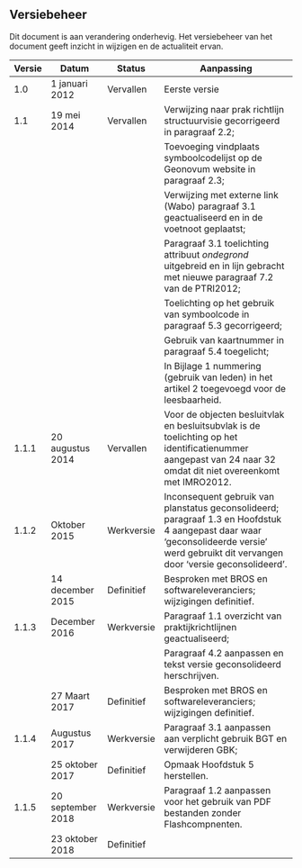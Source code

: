 <h2>Versiebeheer</h2>

Dit document is aan verandering onderhevig. Het versiebeheer van het document
geeft inzicht in wijzigen en de actualiteit ervan.

| **Versie** | **Datum**                        | **Status**           | **Aanpassing**                                                                                                                                                                            |
|------------|----------------------------------|----------------------|-------------------------------------------------------------------------------------------------------------------------------------------------------------------------------------------|
| 1.0        | 1 januari 2012                   | Vervallen            | Eerste versie                                                                                                                                                                             |
| 1.1        | 19 mei 2014                      | Vervallen            | Verwijzing naar prak richtlijn structuurvisie gecorrigeerd in paragraaf 2.2;                                                                                                           |
|            |                                  |                      | Toevoeging vindplaats symboolcodelijst op de Geonovum website in paragraaf 2.3;                                                                                                        |
|            |                                  |                      | Verwijzing met externe link (Wabo) paragraaf 3.1 geactualiseerd en in de voetnoot geplaatst;                                                                                           |
|            |                                  |                      | Paragraaf 3.1 toelichting attribuut *ondegrond* uitgebreid en in lijn gebracht met nieuwe paragraaf 7.2 van de PTRI2012;                                                               |
|            |                                  |                      | Toelichting op het gebruik van symboolcode in paragraaf 5.3 gecorrigeerd;                                                                                                              |
|            |                                  |                      | Gebruik van kaartnummer in paragraaf 5.4 toegelicht;                                                                                                                                   |
|            |                                  |                      | In Bijlage 1 nummering (gebruik van leden) in het artikel 2 toegevoegd voor de leesbaarheid.                                                                                           |
| 1.1.1      | 20 augustus 2014                 | Vervallen            | Voor de objecten besluitvlak en besluitsubvlak is de toelichting op het identificatienummer aangepast van 24 naar 32 omdat dit niet overeenkomt met IMRO2012.                             |
| 1.1.2      | Oktober 2015                     | Werkversie           | Inconsequent gebruik van planstatus geconsolideerd; paragraaf 1.3 en Hoofdstuk 4 aangepast daar waar ‘geconsolideerde versie’ werd gebruikt dit vervangen door ‘versie geconsolideerd’. |
|            | 14 december 2015                 | Definitief           | Besproken met BROS en softwareleveranciers; wijzigingen definitief.                                                                                                                    |
| 1.1.3      | December 2016                    | Werkversie           | Paragraaf 1.1 overzicht van praktijkrichtlijnen geactualiseerd;                                                                                                                         |
|            |                                  |                      | Paragraaf 4.2 aanpassen en tekst versie geconsolideerd herschrijven.                                                                                                                    |
|            | 27 Maart 2017                    | Definitief           | Besproken met BROS en softwareleveranciers; wijzigingen definitief.                                                                                                                     |
| 1.1.4      | Augustus 2017                    | Werkversie           | Paragraaf 3.1 aanpassen aan verplicht gebruik BGT en verwijderen GBK;                                                                                                                   |
|            | 25 oktober 2017                  | Definitief           | Opmaak Hoofdstuk 5 herstellen.                                                                                                                                                          |
| 1.1.5      | 20 september 2018                | Werkversie           | Paragraaf 1.2 aanpassen voor het gebruik van PDF bestanden zonder Flashcompnenten.                                                                                                        |
|            | 23 oktober 2018                  | Definitief           |                                                                                                                                                                                           |
